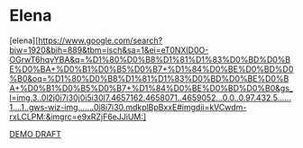# Elena

[elena][https://www.google.com/search?biw=1920&bih=889&tbm=isch&sa=1&ei=eT0NXID0O-OGrwT6hqvYBA&q=%D1%80%D0%B8%D1%81%D1%83%D0%BD%D0%BE%D0%BA+%D0%B1%D0%B5%D0%B7+%D1%84%D0%BE%D0%BD%D0%B0&oq=%D1%80%D0%B8%D1%81%D1%83%D0%BD%D0%BE%D0%BA+%D0%B1%D0%B5%D0%B7+%D1%84%D0%BE%D0%BD%D0%B0&gs_l=img.3..0l2j0i7i30j0i5i30l7.4657162.4658071..4659052...0.0..0.97.432.5......1....1..gws-wiz-img.......0i8i7i30.mdkplBpBxxE#imgdii=kVCwdm-rxLCLPM:&imgrc=e9xRZjF6eJJiUM:]

[DEMO DRAFT](https://katiailchenko.github.io/elena/index.html)